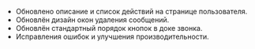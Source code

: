 - Обновлено описание и список действий на странице пользователя.
- Обновлён дизайн окон удаления сообщений.
- Обновлён стандартный порядок кнопок в доке звонка.
- Исправления ошибок и улучшения производительности.
